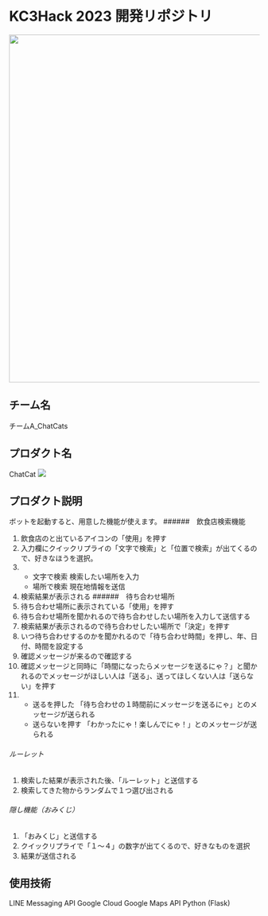 # KC3Hack 2023 開発リポジトリ

<img src="https://kc3.me/cms/wp-content/uploads/2023/01/top-banner.png" width="700px">

## チーム名

<!-- チームIDとチーム名を入力 -->

チームA_ChatCats


## プロダクト名

<!-- プロダクト名を入力 -->
ChatCat
![](images/pull_request1.png)


## プロダクト説明

<!-- プロダクトの説明を入力 -->
ボットを起動すると、用意した機能が使えます。
######　飲食店検索機能
1. 飲食店のと出ているアイコンの「使用」を押す
2. 入力欄にクイックリプライの「文字で検索」と「位置で検索」が出てくるので、好きなほうを選択。
3. - 文字で検索
検索したい場所を入力
    - 場所で検索
現在地情報を送信
4. 検索結果が表示される
######　待ち合わせ場所
1. 待ち合わせ場所に表示されている「使用」を押す
2. 待ち合わせ場所を聞かれるので待ち合わせしたい場所を入力して送信する
3. 検索結果が表示されるので待ち合わせしたい場所で「決定」を押す
4. いつ待ち合わせするのかを聞かれるので「待ち合わせ時間」を押し、年、日付、時間を設定する
5. 確認メッセージが来るので確認する
6. 確認メッセージと同時に「時間になったらメッセージを送るにゃ？」と聞かれるのでメッセージがほしい人は「送る」、送ってほしくない人は「送らない」を押す
7. - 送るを押した
「待ち合わせの１時間前にメッセージを送るにゃ」とのメッセージが送られる
    - 送らないを押す
「わかったにゃ！楽しんでにゃ！」とのメッセージが送られる
###### ルーレット
1. 検索した結果が表示された後、「ルーレット」と送信する
2. 検索してきた物からランダムで１つ選び出される
###### 隠し機能（おみくじ）
1. 「おみくじ」と送信する
2. クイックリプライで「１～４」の数字が出てくるので、好きなものを選択
3. 結果が送信される
## 使用技術

<!-- 使用技術を入力 -->
LINE Messaging API
Google Cloud
Google Maps API
Python (Flask)



<!--
markdownの記法はこちらを参照してください！
https://docs.github.com/ja/get-started/writing-on-github/getting-started-with-writing-and-formatting-on-github/basic-writing-and-formatting-syntax
-->

